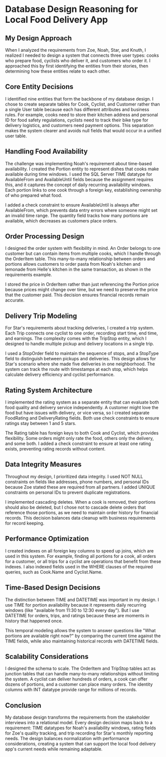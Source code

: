 # Database Design Reasoning for Local Food Delivery App

## My Design Approach

When I analyzed the requirements from Zoe, Noah, Star, and Knuth, I realized I needed to design a system that connects three user types: cooks who prepare food, cyclists who deliver it, and customers who order it. I approached this by first identifying the entities from their stories, then determining how these entities relate to each other.

## Core Entity Decisions

I identified nine entities that form the backbone of my database design. I chose to create separate tables for Cook, Cyclist, and Customer rather than a single User table because each has different attributes and business rules. For example, cooks need to store their kitchen address and personal ID for food safety regulations, cyclists need to track their bike type for delivery logistics, and customers need payment options. This separation makes the system clearer and avoids null fields that would occur in a unified user table.

## Handling Food Availability

The challenge was implementing Noah's requirement about time-based availability. I created the Portion entity to represent dishes that cooks make available during time windows. I used the SQL Server TIME datatype for AvailableFrom and AvailableUntil fields because the assignment requires this, and it captures the concept of daily recurring availability windows. Each portion links to one cook through a foreign key, establishing ownership of who prepared what food.

I added a check constraint to ensure AvailableUntil is always after AvailableFrom, which prevents data entry errors where someone might set an invalid time range. The quantity field tracks how many portions are available, which decreases as customers place orders.

## Order Processing Design

I designed the order system with flexibility in mind. An Order belongs to one customer but can contain items from multiple cooks, which I handle through the OrderItem table. This many-to-many relationship between orders and portions allows customers to order pasta from Noah's kitchen and lemonade from Helle's kitchen in the same transaction, as shown in the requirements example.

I stored the price in OrderItem rather than just referencing the Portion price because prices might change over time, but we need to preserve the price that the customer paid. This decision ensures financial records remain accurate.

## Delivery Trip Modeling

For Star's requirements about tracking deliveries, I created a trip system. Each Trip connects one cyclist to one order, recording start time, end time, and earnings. The complexity comes with the TripStop entity, which I designed to handle multiple pickup and delivery locations in a single trip.

I used a StopOrder field to maintain the sequence of stops, and a StopType field to distinguish between pickups and deliveries. This design allows for Star's scenario where she made five deliveries in one neighborhood. The system can track the route with timestamps at each stop, which helps calculate delivery efficiency and cyclist performance.

## Rating System Architecture

I implemented the rating system as a separate entity that can evaluate both food quality and delivery service independently. A customer might love the food but have issues with delivery, or vice versa, so I created separate FoodRating and DeliveryRating fields. Both use check constraints to ensure ratings stay between 1 and 5 stars.

The Rating table has foreign keys to both Cook and Cyclist, which provides flexibility. Some orders might only rate the food, others only the delivery, and some both. I added a check constraint to ensure at least one rating exists, preventing rating records without content.

## Data Integrity Measures

Throughout my design, I prioritized data integrity. I used NOT NULL constraints on fields like addresses, phone numbers, and personal IDs because Zoe stated these are required from all partners. I added UNIQUE constraints on personal IDs to prevent duplicate registrations.

I implemented cascading deletes. When a cook is removed, their portions should also be deleted, but I chose not to cascade delete orders that reference those portions, as we need to maintain order history for financial records. This decision balances data cleanup with business requirements for record keeping.

## Performance Optimization

I created indexes on all foreign key columns to speed up joins, which are used in this system. For example, finding all portions for a cook, all orders for a customer, or all trips for a cyclist are operations that benefit from these indexes. I also indexed fields used in the WHERE clauses of the required queries, such as Cook.Name and Cyclist.Name.

## Time-Based Design Decisions

The distinction between TIME and DATETIME was important in my design. I use TIME for portion availability because it represents daily recurring windows (like "available from 11:30 to 12:30 every day"). But I use DATETIME for orders, trips, and ratings because these are moments in history that happened once.

This temporal modeling allows the system to answer questions like "What portions are available right now?" by comparing the current time against the TIME fields, while also maintaining historical records with DATETIME fields.

## Scalability Considerations

I designed the schema to scale. The OrderItem and TripStop tables act as junction tables that can handle many-to-many relationships without limiting the system. A cyclist can deliver hundreds of orders, a cook can offer dozens of portions, and a customer can place many orders. The identity columns with INT datatype provide range for millions of records.

## Conclusion

My database design transforms the requirements from the stakeholder interviews into a relational model. Every design decision maps back to a requirement: TIME datatypes for Noah's availability windows, rating fields for Zoe's quality tracking, and trip recording for Star's monthly reporting needs. The design balances normalization with performance considerations, creating a system that can support the local food delivery app's current needs while remaining adaptable.